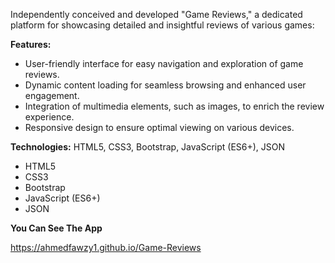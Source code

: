 Independently conceived and developed "Game Reviews," a dedicated platform for showcasing detailed and insightful reviews of various games:

**Features:**
- User-friendly interface for easy navigation and exploration of game reviews.
- Dynamic content loading for seamless browsing and enhanced user engagement.
- Integration of multimedia elements, such as images, to enrich the review experience.
- Responsive design to ensure optimal viewing on various devices.


**Technologies:**
HTML5, CSS3, Bootstrap, JavaScript (ES6+), JSON

- HTML5
- CSS3
- Bootstrap
- JavaScript (ES6+)
- JSON


**You Can See The App**

https://ahmedfawzy1.github.io/Game-Reviews

